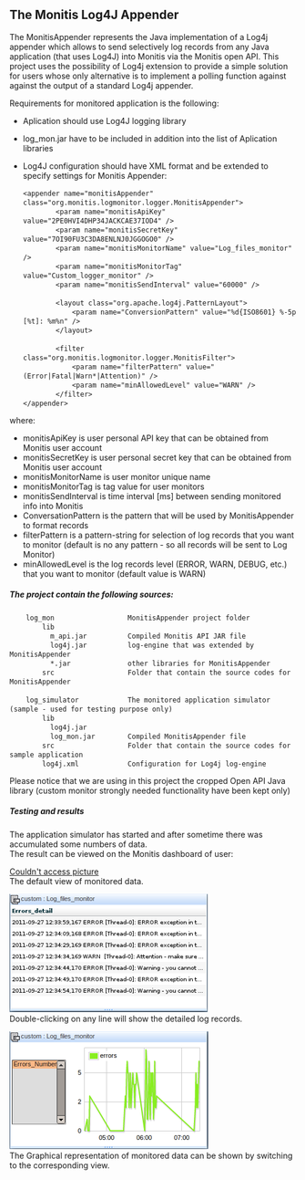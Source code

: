 ## The Monitis Log4J Appender ##

The MonitisAppender represents the Java implementation of a Log4j appender which allows to send selectively log records from any Java application (that uses Log4J) into Monitis via the Monitis open API.  This project uses the  possibility of Log4j extension to provide a simple solution for users whose only alternative is to implement a polling function against against the output of a standard Log4j appender.  

Requirements for monitored application is the following:

  - Aplication should use Log4J logging library
  - log_mon.jar have to be included in addition into the list of Aplication libraries
  - Log4J configuration should have XML format and be extended to specify settings for Monitis Appender:
 
        <appender name="monitisAppender" class="org.monitis.logmonitor.logger.MonitisAppender">
                <param name="monitisApiKey" value="2PE0HVI4DHP34JACKCAE37IOD4" />
                <param name="monitisSecretKey" value="7OI90FU3C3DA8ENLNJ0JGGOGO0" />
                <param name="monitisMonitorName" value="Log_files_monitor" />
                <param name="monitisMonitorTag" value="Custom_logger_monitor" />
                <param name="monitisSendInterval" value="60000" />

                <layout class="org.apache.log4j.PatternLayout">
                    <param name="ConversionPattern" value="%d{ISO8601} %-5p [%t]: %m%n" />
                </layout>

                <filter class="org.monitis.logmonitor.logger.MonitisFilter">
                    <param name="filterPattern" value="(Error|Fatal|Warn*|Attention)" />
                    <param name="minAllowedLevel" value="WARN" />
                </filter>
        </appender>


where:

  - monitisApiKey is user personal API key that can be obtained from Monitis user account
  - monitisSecretKey is user personal secret key that can be obtained from Monitis user account
  - monitisMonitorName is user monitor unique name
  - monitisMonitorTag is tag value for user monitors
  - monitisSendInterval is time interval [ms] between sending monitored info into Monitis
  - ConversationPattern is the pattern that will be used by MonitisAppender to format records
  - filterPattern is a pattern-string for selection of log records that you want to monitor
    (default is no any pattern - so all records will be sent to Log Monitor)
  - minAllowedLevel is the log records level (ERROR, WARN, DEBUG, etc.) that you want to monitor
    (default value is WARN)

##### The project contain the following sources: #####

        log_mon                  MonitisAppender project folder  
            lib
              m_api.jar          Compiled Monitis API JAR file  
              log4j.jar          log-engine that was extended by MonitisAppender
              *.jar              other libraries for MonitisAppender  
            src                  Folder that contain the source codes for MonitisAppender  

        log_simulator            The monitored application simulator (sample - used for testing purpose only)
            lib
              log4j.jar          
              log_mon.jar        Compiled MonitisAppender file
            src                  Folder that contain the source codes for sample application
            log4j.xml            Configuration for Log4j log-engine  

Please notice that we are using in this project the cropped Open API Java library (custom monitor strongly needed functionality have been kept only)  

##### Testing and results #####

The application simulator has started and after sometime there was accumulated some numbers of data.  
The result can be viewed on the Monitis dashboard of user:

[Couldn't access picture](./log_simulator/test/default.png "Default representation of monitored log data.")  
The default view of monitored data.

![Couldn't access picture](./log_simulator/test/detailed.png "Detailed representation of monitored log data.")  
Double-clicking on any line will show the detailed log records.

![Couldn't access picture](./log_simulator/test/graph.png "Graphical representation of monitored log data.")  
The Graphical representation of monitored data can be shown by switching to the corresponding view.  





